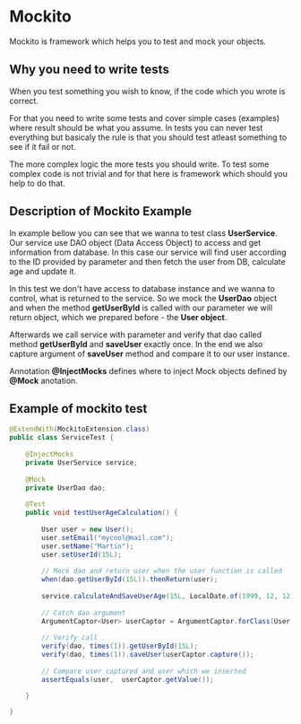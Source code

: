 # Mockito

Mockito is framework which helps you to test and mock your objects.

Why you need to write tests
------------------------
When you test something you wish to know, if the code which you wrote is correct. 

For that you need to write some tests and cover simple cases (examples) where result should be what you assume. In tests you can never test everything but basicaly the rule is that you should test atleast something to see if it fail or not. 

The more complex logic the more tests you should write. To test some complex code is not trivial and for that here is framework which should you help to do that. 

Description of Mockito Example
----------------------

In example bellow you can see that we wanna to test class **UserService**. 
Our service use DAO object (Data Access Object) to access and get information from database. In this case our service will find user according to the ID provided by parameter and then fetch the user from DB, calculate age and update it. 

In this test we don't have access to database instance and we wanna to control, what is returned to the service. So we mock the **UserDao** object and when the method **getUserById** is called with our parameter we will return object, which we prepared before - the **User object**.

Afterwards we call service with parameter and verify that dao called method **getUserById** and **saveUser** exactly once. In the end we also capture argument of **saveUser** method and compare it to our user instance. 

Annotation **@InjectMocks** defines where to inject Mock objects defined by **@Mock** anotation. 


Example of mockito test
---------------------------
```java
@ExtendWith(MockitoExtension.class)
public class ServiceTest {
	
	@InjectMocks
	private UserService service;
	
	@Mock 
	private UserDao dao;
	
	@Test
	public void testUserAgeCalculation() {
	
		User user = new User();
		user.setEmail("mycool@mail.com");
		user.setName("Martin");
		user.setUserId(15L);
		
		// Mock dao and return user when the user function is called
		when(dao.getUserById(15L)).thenReturn(user);
		
		service.calculateAndSaveUserAge(15L, LocalDate.of(1999, 12, 12));
		
		// Catch dao argument
		ArgumentCaptor<User> userCaptor = ArgumentCaptor.forClass(User.class);
	
		// Verify call
		verify(dao, times(1)).getUserById(15L);
		verify(dao, times(1)).saveUser(userCaptor.capture());
		
		// Compare user captured and user which we inserted
		assertEquals(user,  userCaptor.getValue());

	}

}
```



